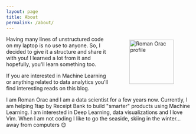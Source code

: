 ```yaml
---
layout: page
title: About
permalink: /about/
---
```


<img src="{{ site.url }}/assets/about_profile.png" 
     alt="Roman Orac profile" 
     style="width: 120px; margin:10px 50px"
     align="right"/>

Having many lines of unstructured code on my laptop is no use to anyone.
So, I decided to give it a structure and share it with you!
I learned a lot from it and hopefully, you'll learn something too.

If you are interested in Machine Learning or anything related to
data analytics you'll find interesting reads on this blog.

I am Roman Orac and I am a data scientist for a few years now.
Currently, I am helping 1tap by Receipt Bank to build "smarter" products using Machine Learning.
I am interested in Deep Learning, data visualizations and I love Vim.
When I am not coding I like to go the seaside, skiing in the winter...
away from computers 😊
